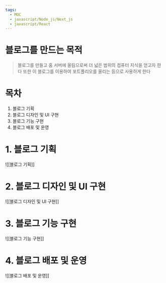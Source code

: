 ```yaml
---
tags:
  - MOC
  - javascript/Node_js/Next_js
  - javascript/React
---
```

# 블로그를 만드는 목적
>블로그를 만들고 홈 서버에 올림으로써 더 넓은 범위의 컴퓨터 지식을 얻고자 한다
>또한 이 블로그를 이용하여 포트폴리오를 올리는 등으로 사용하게 한다

# 목차
1. 블로그 기획
2. 블로그 디자인 및 UI 구현
3. 블로그 기능 구현
4. 블로그 배포 및 운영
# 1. 블로그 기획
![[블로그 기획]]
# 2. 블로그 디자인 및 UI 구현
![[블로그 디자인 및 UI 구현]]
# 3. 블로그 기능 구현
![[블로그 기능 구현]]
# 4. 블로그 배포 및 운영
![[블로그 배포 및 운영]]
